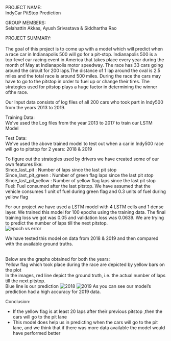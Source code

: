 PROJECT NAME: <br />
IndyCar PitStop Prediction

GROUP MEMBERS:<br/>
Selahattin Akkas, Ayush Srivastava & Siddhartha Rao

PROJECT SUMMARY:<br/><br/>
The goal of this project is to come up with a model which will predict when a race car in Indianapolis 500 will go for a pit-stop.
Indianapolis 500 is a top-level car racing event in America that takes place every year during the month of May at Indianapolis motor speedway. The race has 33 cars going around the circuit for 200 laps.The distance of 1 lap around the oval is 2.5 miles and the total race is around 500 miles. During the race the cars may have to go to the pitstop in order to fuel up or change their tires. The strategies used for pitstop plays a huge factor in determining the winner ofthe race.
<br/>

Our Input data consists of log files of all 200 cars who took part in Indy500 from the years 2013 to 2019.

Training Data:<br/>
We've used the Log files from the year 2013 to 2017 to train our LSTM Model

Test Data:<br/>
We've used the above trained model to test out when a car in Indy500 race will go to pitstop for 2 years: 2018 & 2019

To figure out the strategies used by drivers  we have created some of our own features like:<br/>
Since_last_pit : Number of laps since the last pit stop<br/>
Since_last_pit_green : Number of green flag laps since the last pit stop<br/>
Since_last_pit_yellow : Number of yellow flag laps since the last pit stop<br/>
Fuel: Fuel consumed after the last pitstop. We have assumed that the vehicle consumes 1 unit of fuel during green flag and 0.3 units of fuel during yellow flag<br/>

For our project we have used a LSTM model with 4 LSTM cells and 1 dense layer. We trained this model for 100 epochs using the training data. The final training loss we got was 0.05 and validation loss was 0.0639. We are trying to predict the number of laps till the next pitstop.<br/>
![epoch vs error](https://github.com/aysriv/E599-high-performance-big-data/blob/master/spring-2020/1/code/output_data/epoch%20vs%20error.png)

We have tested this model on data from 2018 & 2019 and then compared with the available ground truths.<br/><br/>

Below are the graphs obtained for both the years:<br/>
Yellow flag which took place during the race are depicted by yellow bars on the plot<br/>
In the images, red line depict the ground truth, i.e. the actual number of laps till the next pitstop.<br/>
Blue line is our prediction
![2018](https://github.com/aysriv/E599-high-performance-big-data/blob/master/spring-2020/1/code/output_data/2018_final.png)
![2019](https://github.com/aysriv/E599-high-performance-big-data/blob/master/spring-2020/1/code/output_data/2019_final.png)
As you can see our model’s prediction had a high accuracy for 2019 data.

Conclusion:<br/>
- If the yellow flag is at least 20 laps after their previous pitstop ,then the cars will go to the pit lane
- This model does help us in predicting when the cars will go to the pit lane, and we think that if there was more data available the model would have performed better










